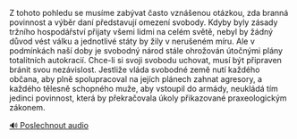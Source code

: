 
Z tohoto pohledu se musíme zabývat často vznášenou otázkou, zda branná povinnost a výběr daní představují omezení svobody. Kdyby byly zásady tržního hospodářství přijaty všemi lidmi na celém světě, nebyl by žádný důvod vést válku a jednotlivé státy by žily v nerušeném míru. Ale v podmínkách naší doby je svobodný národ stále ohrožován útočnými plány totalitních autokracií. Chce-li si svoji svobodu uchovat, musí být připraven bránit svou nezávislost. Jestliže vláda svobodné země nutí každého občana, aby plně spolupracoval na jejích plánech zahnat agresory, a každého tělesně schopného muže, aby vstoupil do armády, neukládá tím jedinci povinnost, která by překračovala úkoly přikazované praxeologickým zákonem.

[🔊 Poslechnout audio](/data/7-paragraphs/audio/chapter_57/para_005-Z-tohoto-pohledu-se-musme-zabvat-asto-vznenou.mp3)
